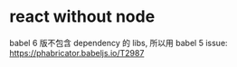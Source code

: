 # react without node

babel 6 版不包含 dependency 的 libs, 所以用 babel 5
issue: https://phabricator.babeljs.io/T2987
